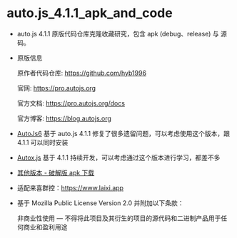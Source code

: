 # auto.js_4.1.1_apk_and_code

- auto.js 4.1.1 原版代码仓库克隆收藏研究，包含 apk (debug、release) 与 源码。

- 原版信息

  原作者代码仓库: https://github.com/hyb1996

  官网: https://pro.autojs.org

  官方文档: https://pro.autojs.org/docs

  官方博客: https://blog.autojs.org

- [AutoJs6](https://github.com/SuperMonster003/AutoJs6) 基于 auto.js 4.1.1 修复了很多遗留问题，可以考虑使用这个版本，跟 4.1.1 可以同时安装

- [Autox.js](https://github.com/kkevsekk1/AutoX) 基于 4.1.1 持续开发，可以考虑通过这个版本进行学习，都差不多

- [其他版本 - 破解版 apk 下载](https://github.com/dengzemiao/auto.js)

- 适配来喜群控：https://www.laixi.app

- 基于 Mozilla Public License Version 2.0 并附加以下条款：

  非商业性使用 — 不得将此项目及其衍生的项目的源代码和二进制产品用于任何商业和盈利用途
